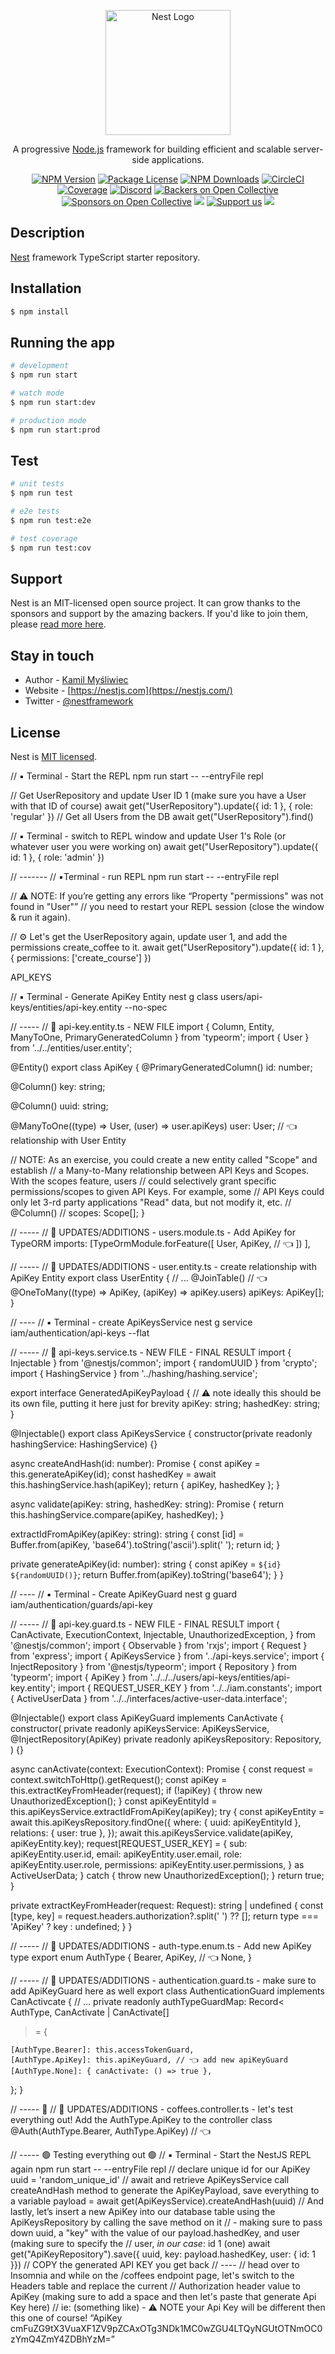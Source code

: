 <p align="center">
  <a href="http://nestjs.com/" target="blank"><img src="https://nestjs.com/img/logo-small.svg" width="200" alt="Nest Logo" /></a>
</p>

[circleci-image]: https://img.shields.io/circleci/build/github/nestjs/nest/master?token=abc123def456
[circleci-url]: https://circleci.com/gh/nestjs/nest

  <p align="center">A progressive <a href="http://nodejs.org" target="_blank">Node.js</a> framework for building efficient and scalable server-side applications.</p>
    <p align="center">
<a href="https://www.npmjs.com/~nestjscore" target="_blank"><img src="https://img.shields.io/npm/v/@nestjs/core.svg" alt="NPM Version" /></a>
<a href="https://www.npmjs.com/~nestjscore" target="_blank"><img src="https://img.shields.io/npm/l/@nestjs/core.svg" alt="Package License" /></a>
<a href="https://www.npmjs.com/~nestjscore" target="_blank"><img src="https://img.shields.io/npm/dm/@nestjs/common.svg" alt="NPM Downloads" /></a>
<a href="https://circleci.com/gh/nestjs/nest" target="_blank"><img src="https://img.shields.io/circleci/build/github/nestjs/nest/master" alt="CircleCI" /></a>
<a href="https://coveralls.io/github/nestjs/nest?branch=master" target="_blank"><img src="https://coveralls.io/repos/github/nestjs/nest/badge.svg?branch=master#9" alt="Coverage" /></a>
<a href="https://discord.gg/G7Qnnhy" target="_blank"><img src="https://img.shields.io/badge/discord-online-brightgreen.svg" alt="Discord"/></a>
<a href="https://opencollective.com/nest#backer" target="_blank"><img src="https://opencollective.com/nest/backers/badge.svg" alt="Backers on Open Collective" /></a>
<a href="https://opencollective.com/nest#sponsor" target="_blank"><img src="https://opencollective.com/nest/sponsors/badge.svg" alt="Sponsors on Open Collective" /></a>
  <a href="https://paypal.me/kamilmysliwiec" target="_blank"><img src="https://img.shields.io/badge/Donate-PayPal-ff3f59.svg"/></a>
    <a href="https://opencollective.com/nest#sponsor"  target="_blank"><img src="https://img.shields.io/badge/Support%20us-Open%20Collective-41B883.svg" alt="Support us"></a>
  <a href="https://twitter.com/nestframework" target="_blank"><img src="https://img.shields.io/twitter/follow/nestframework.svg?style=social&label=Follow"></a>
</p>
  <!--[![Backers on Open Collective](https://opencollective.com/nest/backers/badge.svg)](https://opencollective.com/nest#backer)
  [![Sponsors on Open Collective](https://opencollective.com/nest/sponsors/badge.svg)](https://opencollective.com/nest#sponsor)-->

## Description

[Nest](https://github.com/nestjs/nest) framework TypeScript starter repository.

## Installation

```bash
$ npm install
```

## Running the app

```bash
# development
$ npm run start

# watch mode
$ npm run start:dev

# production mode
$ npm run start:prod
```

## Test

```bash
# unit tests
$ npm run test

# e2e tests
$ npm run test:e2e

# test coverage
$ npm run test:cov
```

## Support

Nest is an MIT-licensed open source project. It can grow thanks to the sponsors and support by the amazing backers. If you'd like to join them, please [read more here](https://docs.nestjs.com/support).

## Stay in touch

- Author - [Kamil Myśliwiec](https://kamilmysliwiec.com)
- Website - [https://nestjs.com](https://nestjs.com/)
- Twitter - [@nestframework](https://twitter.com/nestframework)

## License

Nest is [MIT licensed](LICENSE).

// ▪️ Terminal - Start the REPL
npm run start -- --entryFile repl

// Get UserRepository and update User ID 1 (make sure you have a User with that ID of course)
await get("UserRepository").update({ id: 1 }, { role: 'regular' })
// Get all Users from the DB
await get("UserRepository").find()

// ▪️ Terminal - switch to REPL window and update User 1's Role (or whatever user you were working on)
await get("UserRepository").update({ id: 1 }, { role: 'admin' })

// -------
// ▪️Terminal - run REPL
npm run start -- --entryFile repl

// ⚠️ NOTE: If you’re getting any errors like “Property "permissions" was not found in "User"”
// you need to restart your REPL session (close the window & run it again).

// ⚙️ Let's get the UserRepository again, update user 1, and add the permissions create_coffee to it.
await get("UserRepository").update({ id: 1 }, { permissions: ['create_course'] })

API_KEYS

// ▪️ Terminal - Generate ApiKey Entity
nest g class users/api-keys/entities/api-key.entity --no-spec

// -----
// 📝 api-key.entity.ts - NEW FILE
import { Column, Entity, ManyToOne, PrimaryGeneratedColumn } from 'typeorm';
import { User } from '../../entities/user.entity';

@Entity()
export class ApiKey {
@PrimaryGeneratedColumn()
id: number;

@Column()
key: string;

@Column()
uuid: string;

@ManyToOne((type) => User, (user) => user.apiKeys)
user: User; // 👈 relationship with User Entity

// NOTE: As an exercise, you could create a new entity called "Scope" and establish
// a Many-to-Many relationship between API Keys and Scopes. With the scopes feature, users
// could selectively grant specific permissions/scopes to given API Keys. For example, some
// API Keys could only let 3-rd party applications "Read" data, but not modify it, etc.
// @Column()
// scopes: Scope[];
}

// -----
// 📝 UPDATES/ADDITIONS - users.module.ts - Add ApiKey for TypeORM
imports: [TypeOrmModule.forFeature([
User,
ApiKey, // 👈
])
],

// -----
// 📝 UPDATES/ADDITIONS - user.entity.ts - create relationship with ApiKey Entity
export class UserEntity {
// ...
@JoinTable() // 👈
@OneToMany((type) => ApiKey, (apiKey) => apiKey.users)
apiKeys: ApiKey[];
}

// ----
// ▪️ Terminal - create ApiKeysService
nest g service iam/authentication/api-keys --flat

// -----
// 📝 api-keys.service.ts - NEW FILE - FINAL RESULT
import { Injectable } from '@nestjs/common';
import { randomUUID } from 'crypto';
import { HashingService } from '../hashing/hashing.service';

export interface GeneratedApiKeyPayload { // ⚠️ note ideally this should be its own file, putting it here just for brevity
apiKey: string;
hashedKey: string;
}

@Injectable()
export class ApiKeysService {
constructor(private readonly hashingService: HashingService) {}

async createAndHash(id: number): Promise<GeneratedApiKeyPayload> {
const apiKey = this.generateApiKey(id);
const hashedKey = await this.hashingService.hash(apiKey);
return { apiKey, hashedKey };
}

async validate(apiKey: string, hashedKey: string): Promise<boolean> {
return this.hashingService.compare(apiKey, hashedKey);
}

extractIdFromApiKey(apiKey: string): string {
const [id] = Buffer.from(apiKey, 'base64').toString('ascii').split(' ');
return id;
}

private generateApiKey(id: number): string {
const apiKey = `${id} ${randomUUID()}`;
return Buffer.from(apiKey).toString('base64');
}
}

// ----
// ▪️ Terminal - Create ApiKeyGuard
nest g guard iam/authentication/guards/api-key

// -----
// 📝 api-key.guard.ts - NEW FILE - FINAL RESULT
import {
CanActivate,
ExecutionContext,
Injectable,
UnauthorizedException,
} from '@nestjs/common';
import { Observable } from 'rxjs';
import { Request } from 'express';
import { ApiKeysService } from '../api-keys.service';
import { InjectRepository } from '@nestjs/typeorm';
import { Repository } from 'typeorm';
import { ApiKey } from '../../../users/api-keys/entities/api-key.entity';
import { REQUEST_USER_KEY } from '../../iam.constants';
import { ActiveUserData } from '../../interfaces/active-user-data.interface';

@Injectable()
export class ApiKeyGuard implements CanActivate {
constructor(
private readonly apiKeysService: ApiKeysService,
@InjectRepository(ApiKey)
private readonly apiKeysRepository: Repository<ApiKey>,
) {}

async canActivate(context: ExecutionContext): Promise<boolean> {
const request = context.switchToHttp().getRequest();
const apiKey = this.extractKeyFromHeader(request);
if (!apiKey) {
throw new UnauthorizedException();
}
const apiKeyEntityId = this.apiKeysService.extractIdFromApiKey(apiKey);
try {
const apiKeyEntity = await this.apiKeysRepository.findOne({
where: { uuid: apiKeyEntityId },
relations: { user: true },
});
await this.apiKeysService.validate(apiKey, apiKeyEntity.key);
request[REQUEST_USER_KEY] = {
sub: apiKeyEntity.user.id,
email: apiKeyEntity.user.email,
role: apiKeyEntity.user.role,
permissions: apiKeyEntity.user.permissions,
} as ActiveUserData;
} catch {
throw new UnauthorizedException();
}
return true;
}

private extractKeyFromHeader(request: Request): string | undefined {
const [type, key] = request.headers.authorization?.split(' ') ?? [];
return type === 'ApiKey' ? key : undefined;
}
}

// -----
// 📝 UPDATES/ADDITIONS - auth-type.enum.ts - Add new ApiKey type
export enum AuthType {
Bearer,
ApiKey, // 👈
None,
}

// -----
// 📝 UPDATES/ADDITIONS - authentication.guard.ts - make sure to add ApiKeyGuard here as well
export class AuthenticationGuard implements CanActivcate {
// ...
private readonly authTypeGuardMap: Record<
AuthType,
CanActivate | CanActivate[]

> = {

    [AuthType.Bearer]: this.accessTokenGuard,
    [AuthType.ApiKey]: this.apiKeyGuard, // 👈 add new apiKeyGuard
    [AuthType.None]: { canActivate: () => true },

};
}

// ----- 📯
// 📝 UPDATES/ADDITIONS - coffees.controller.ts - let's test everything out! Add the AuthType.ApiKey to the controller class
@Auth(AuthType.Bearer, AuthType.ApiKey) // 👈

// ----- 🟢 Testing everything out 🟢
// ▪️ Terminal - Start the NestJS REPL again
npm run start -- --entryFile repl
// declare unique id for our ApiKey
uuid = 'random_unique_id'
// await and retrieve ApiKeysService call createAndHash method to generate the ApiKeyPayload, save everything to a variable
payload = await get(ApiKeysService).createAndHash(uuid)
// And lastly, let’s insert a new ApiKey into our database table using the ApiKeysRepository by calling the save method on it
// - making sure to pass down uuid, a "key" with the value of our payload.hashedKey, and user (making sure to specify the
// user, _in our case_: id 1 (one)
await get("ApiKeyRepository").save({ uuid, key: payload.hashedKey, user: { id: 1 }})
// COPY the generated API KEY you get back
// ----
// head over to Insomnia and while on the /coffees endpoint page, let's switch to the Headers table and replace the current
// Authorization header value to ApiKey (making sure to add a space and then let's paste that generate Api Key here)
// ie: (something like) - ⚠️ NOTE your Api Key will be different then this one of course!
“ApiKey cmFuZG9tX3VuaXF1ZV9pZCAxOTg3NDk1MC0wZGU4LTQyNGUtOTNmOC0zYmQ4ZmY4ZDBhYzM=”
